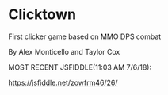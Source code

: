 # Clicktown
First clicker game based on MMO DPS combat

By Alex Monticello and Taylor Cox


MOST RECENT JSFIDDLE(11:03 AM 7/6/18):

https://jsfiddle.net/zowfrm46/26/
